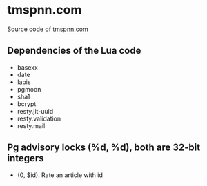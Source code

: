 # tmspnn.com

Source code of [tmspnn.com](https://tmspnn.com)

## Dependencies of the Lua code

- basexx
- date
- lapis
- pgmoon
- sha1
- bcrypt
- resty.jit-uuid
- resty.validation
- resty.mail

## Pg advisory locks (%d, %d), both are 32-bit integers

- (0, $id). Rate an article with id
